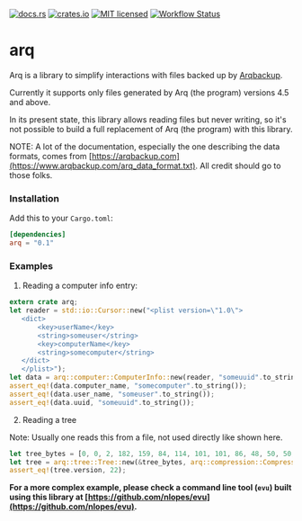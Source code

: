 
[![docs.rs](https://docs.rs/arq/badge.svg)](https://docs.rs/arq)
[![crates.io](https://img.shields.io/crates/v/arq.svg)](https://crates.io/crates/arq)
[![MIT licensed](https://img.shields.io/badge/license-MIT-blue.svg)](https://github.com/nlopes/arq/blob/master/LICENSE)
[![Workflow Status](https://github.com/nlopes/arq/workflows/CI/badge.svg)](https://github.com/nlopes/arq/actions?query=workflow%3A%22CI%22)

# arq

Arq is a library to simplify interactions with files backed up by
[Arqbackup](https://www.arqbackup.com/).

Currently it supports only files generated by Arq (the program) versions 4.5 and above.

In its present state, this library allows reading files but never writing, so it's not
possible to build a full replacement of Arq (the program) with this library.

NOTE: A lot of the documentation, especially the one describing the data formats,
comes from [https://arqbackup.com](https://www.arqbackup.com/arq_data_format.txt). All
credit should go to those folks.

### Installation

Add this to your `Cargo.toml`:

```toml
[dependencies]
arq = "0.1"
```

### Examples

1. Reading a computer info entry:

```rust
extern crate arq;
let reader = std::io::Cursor::new("<plist version=\"1.0\">
   <dict>
       <key>userName</key>
       <string>someuser</string>
       <key>computerName</key>
       <string>somecomputer</string>
   </dict>
   </plist>");
let data = arq::computer::ComputerInfo::new(reader, "someuuid".to_string()).unwrap();
assert_eq!(data.computer_name, "somecomputer".to_string());
assert_eq!(data.user_name, "someuser".to_string());
assert_eq!(data.uuid, "someuuid".to_string());
```

2. Reading a tree

Note: Usually one reads this from a file, not used directly like shown here.

```rust
let tree_bytes = [0, 0, 2, 182, 159, 84, 114, 101, 101, 86, 48, 50, 50, 0, 1, 0, 30, 255, 11, 1, 245, 0, 0, 0, 20, 0, 0, 65, 237, 0, 0, 0, 0, 92, 197, 219, 103, 0, 0, 0, 0, 16, 90, 33, 177, 75, 0, 1, 132, 2, 77, 81, 191, 0, 0, 0, 4, 28, 0, 15, 48, 0, 3, 17, 16, 31, 0, 193, 92, 197, 219, 84, 0, 0, 0, 0, 48, 246, 52, 114, 17, 0, 67, 0, 0, 2, 1, 9, 0, 145, 8, 115, 111, 109, 101, 102, 105, 108, 101, 16, 0, 17, 2, 6, 0, 2, 2, 0, 20, 1, 35, 0, 244, 30, 40, 100, 97, 56, 97, 48, 48, 51, 53, 55, 54, 52, 51, 100, 52, 56, 49, 98, 53, 98, 52, 54, 99, 57, 100, 99, 57, 99, 52, 49, 50, 55, 55, 98, 51, 53, 98, 57, 101, 56, 53, 1, 0, 0, 0, 53, 0, 6, 2, 0, 22, 12, 11, 0, 15, 2, 0, 13, 4, 3, 1, 41, 129, 164, 3, 1, 60, 92, 158, 217, 58, 0, 5, 103, 0, 5, 9, 0, 146, 0, 1, 0, 0, 4, 2, 77, 81, 220, 11, 0, 2, 2, 0, 5, 22, 1, 3, 67, 0, 5, 16, 0, 50, 89, 212, 77, 34, 0, 85, 0, 8, 0, 0, 16, 182, 0, 177, 10, 116, 111, 112, 95, 102, 111, 108, 100, 101, 114, 89, 0, 15, 16, 1, 3, 255, 25, 99, 48, 53, 55, 49, 53, 51, 55, 100, 53, 55, 100, 57, 52, 56, 56, 49, 54, 52, 51, 48, 51, 57, 53, 48, 100, 102, 100, 101, 100, 53, 99, 98, 54, 99, 102, 99, 100, 50, 48, 16, 1, 3, 19, 39, 121, 0, 15, 2, 0, 116, 80, 0, 0, 0, 0, 0];
let tree = arq::tree::Tree::new(&tree_bytes, arq::compression::CompressionType::LZ4).unwrap();
assert_eq!(tree.version, 22);
```

**For a more complex example, please check a command line tool (`evu`) built using this
library at [https://github.com/nlopes/evu](https://github.com/nlopes/evu).**
